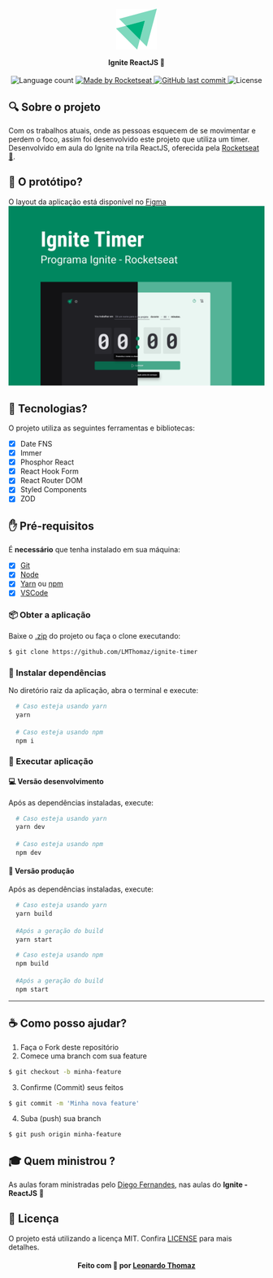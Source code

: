 <h4 align="center">
    <img alt="" src=".github/logo.svg" />
    <p>Ignite ReactJS 🚀</p>
</h4>

<p align="center">
  <img alt="Language count" src="https://img.shields.io/github/repo-size/LMThomaz/ignite-timer"/>

  <a href="https://rocketseat.com.br">
    <img alt="Made by Rocketseat" src="https://img.shields.io/badge/made%20by-Rocketseat-%237519C1">
  </a>

  <a href="https://github.com/LMThomaz/ignite-timer/commits/master">
    <img alt="GitHub last commit" src="https://img.shields.io/github/last-commit/LMThomaz/ignite-timer">
  </a>

  <img alt="License" src="https://img.shields.io/github/license/LMThomaz/ignite-timer">
</p>

## :mag: Sobre o projeto

Com os trabalhos atuais, onde as pessoas esquecem de se movimentar e perdem o foco, assim foi desenvolvido este projeto que utiliza um timer.
Desenvolvido em aula do Ignite na trila ReactJS, oferecida pela [Rocketseat :rocket:][url-rocketseat].

## :art: O protótipo?

O layout da aplicação está disponível no [Figma][url-figma]  
![Capa Ignite Timer](.github/capa.png)

## :hammer: Tecnologias?

O projeto utiliza as seguintes ferramentas e bibliotecas:

- [x] Date FNS
- [x] Immer
- [x] Phosphor React
- [x] React Hook Form
- [x] React Router DOM
- [x] Styled Components
- [x] ZOD

## :hand: Pré-requisitos

É **necessário** que tenha instalado em sua máquina:

- [x] [Git][url-git]
- [x] [Node][url-node]
- [x] [Yarn][url-yarn] ou [npm][url-npm]
- [x] [VSCode][url-vs]

### :package: Obter a aplicação

Baixe o [.zip][url-zip] do projeto ou faça o clone executando:

```bash
$ git clone https://github.com/LMThomaz/ignite-timer
```

### :steam_locomotive: Instalar dependências

No diretório raiz da aplicação, abra o terminal e execute:

```bash
  # Caso esteja usando yarn
  yarn

  # Caso esteja usando npm
  npm i
```

### :crystal_ball: Executar aplicação

#### :computer: Versão desenvolvimento

Após as dependências instaladas, execute:

```bash
  # Caso esteja usando yarn
  yarn dev

  # Caso esteja usando npm
  npm dev
```

#### :office: Versão produção

Após as dependências instaladas, execute:

```bash
  # Caso esteja usando yarn
  yarn build

  #Após a geração do build
  yarn start
```

```bash
  # Caso esteja usando npm
  npm build

  #Após a geração do build
  npm start
```

---

## :coffee: Como posso ajudar?

1. Faça o Fork deste repositório
2. Comece uma branch com sua feature

```bash
$ git checkout -b minha-feature
```

3. Confirme (Commit) seus feitos

```bash
$ git commit -m 'Minha nova feature'
```

4. Suba (push) sua branch

```bash
$ git push origin minha-feature
```

## :mortar_board: Quem ministrou ?

As aulas foram ministradas pelo [Diego Fernandes][diego], nas aulas do **Ignite - ReactJS** :rocket:

## :page_with_curl: Licença

O projeto está utilizando a licença MIT. Confira [LICENSE][license] para mais detalhes.

<h4 align="center">
Feito com 💜 por <a href="https://www.linkedin.com/in/leonardo-thomaz/" target="_blank">Leonardo Thomaz</a>
</h4>

[url-git]: https://git-scm.com/
[url-vs]: https://code.visualstudio.com/
[url-npm]: https://www.npmjs.com/
[url-yarn]: https://yarnpkg.com/
[url-figma]: https://www.figma.com/file/1SxgOMojOB2zYT0Mdk28lB/Ecoleta?node-id=0%3A1
[url-node]: https://nodejs.org/pt-br/
[url-rocketseat]: https://rocketseat.com.br/
[url-zip]: https://github.com/LMThomaz/ignite-timer/archive/refs/heads/main.zip
[diego]: https://github.com/diego3g
[license]: https://github.com/LMThomaz/ecoleta/blob/master/LICENSE.md
